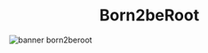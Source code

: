 <h1 align="center" #Título-e-Imagem-de-capa> Born2beRoot </h1>
<img alt="banner born2beroot" src="https://github.com/kmirim/Born2beRoot/assets/132582320/966d68c4-6002-43d1-830e-8d940d9e09df" />
